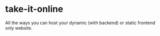 # take-it-online
All the ways you can host your dynamic (with backend) or static frontend only website.
